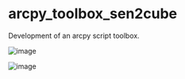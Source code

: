 # arcpy_toolbox_sen2cube
Development of an arcpy script toolbox.

![image](https://user-images.githubusercontent.com/81073205/153046312-038211aa-7188-43fc-bb84-1f4423669383.png)

![image](https://user-images.githubusercontent.com/81073205/153046399-082232f3-f8e4-408e-8daa-57d7581cad7f.png)
 
